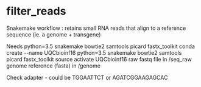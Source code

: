 # filter_reads
Snakemake workflow : retains small RNA reads that align to a reference sequence (ie. a genome + transgene)

Needs python=3.5 snakemake bowtie2 samtools picard fastx_toolkit
conda create --name UQCbioinf16 python=3.5 snakemake bowtie2 samtools picard fastx_toolkit
source activate UQCbioinf16
raw fastq file in /seq_raw
genome reference (fasta) in /genome

Check adapter - could be TGGAATTCT or AGATCGGAAGAGCAC
